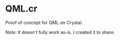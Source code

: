 # QML.cr

Proof of concept for QML on Crystal.

*Note:* It doesn't fully work as-is. I created it to share.